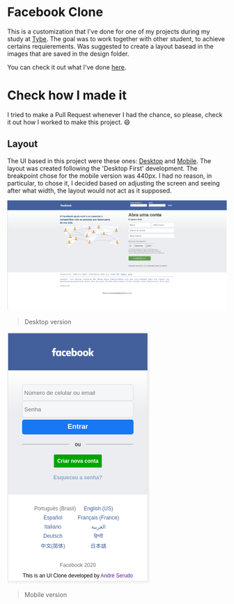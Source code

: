 # Facebook Clone

This is a customization that I've done for one of my projects during my study at [Tybe](https://www.betrybe.com/). The goal was to work together with other student, to achieve certains requierements. Was suggested to create a layout basead in the images that are saved in the design folder.

You can check it out what I've done [here](https://facebook-login-serudo.vercel.app/).

# Check how I made it

I tried to make a Pull Request whenever I had the chance, so please, check it out how I worked to make this project. :smile:

## Layout

The UI based in this project were these ones: [Desktop](https://github.com/andreserudo/facebookLogin/blob/main/design/facebook.png?raw=true) and [Mobile](https://github.com/andreserudo/facebookLogin/blob/main/design/facebook-mobile.png?raw=true). The layout was created following the 'Desktop First' development. The breakpoint chose for the mobile version was 440px. I had no reason, in particular, to chose it, I decided based on adjusting the screen and seeing after what width, the layout would not act as it supposed.

![](desktopVersion.png)

> Desktop version

![](mobileVersion.png)

> Mobile version
